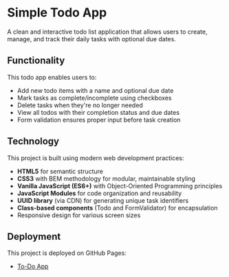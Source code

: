 # Simple Todo App

A clean and interactive todo list application that allows users to create, manage, and track their daily tasks with optional due dates.

## Functionality

This todo app enables users to:

- Add new todo items with a name and optional due date
- Mark tasks as complete/incomplete using checkboxes
- Delete tasks when they're no longer needed
- View all todos with their completion status and due dates
- Form validation ensures proper input before task creation

## Technology

This project is built using modern web development practices:

- **HTML5** for semantic structure
- **CSS3** with BEM methodology for modular, maintainable styling
- **Vanilla JavaScript (ES6+)** with Object-Oriented Programming principles
- **JavaScript Modules** for code organization and reusability
- **UUID library** (via CDN) for generating unique task identifiers
- **Class-based components** (Todo and FormValidator) for encapsulation
- Responsive design for various screen sizes

## Deployment

This project is deployed on GitHub Pages:

- [To-Do App](https://ryanscode-hue.github.io/se_project_todo-app/)
